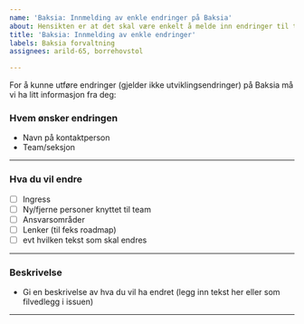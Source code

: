 ```yaml
---
name: 'Baksia: Innmelding av enkle endringer på Baksia'
about: Hensikten er at det skal være enkelt å melde inn endringer til teamet
title: 'Baksia: Innmelding av enkle endringer'
labels: Baksia forvaltning
assignees: arild-65, borrehovstol

---
```


For å kunne utføre endringer (gjelder ikke utviklingsendringer) på Baksia må vi ha litt informasjon fra deg:

### Hvem ønsker endringen
- Navn på kontaktperson
- Team/seksjon
______________________________________________________________________________________________________________

### Hva du vil endre
- [ ] Ingress
- [ ] Ny/fjerne personer knyttet til team
- [ ] Ansvarsområder
- [ ] Lenker (til feks roadmap)
- [ ] evt hvilken tekst som skal endres 
______________________________________________________________________________________________________________

### Beskrivelse
- Gi en beskrivelse av hva du vil ha endret (legg inn tekst her eller som filvedlegg i issuen) 
______________________________________________________________________________________________________________

